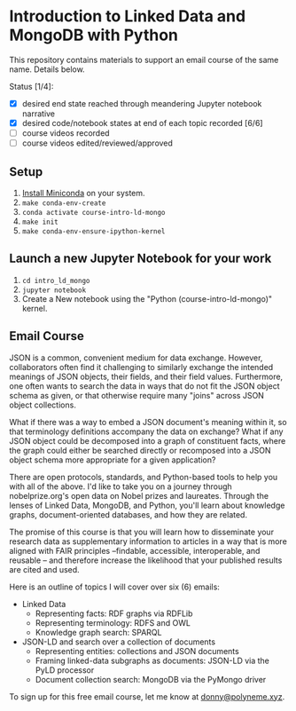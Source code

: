 # Introduction to Linked Data and MongoDB with Python

This repository contains materials to support an email course of the same name. Details below.

Status [1/4]:
- [x] desired end state reached through meandering Jupyter notebook narrative
- [x] desired code/notebook states at end of each topic recorded [6/6]
- [ ] course videos recorded
- [ ] course videos edited/reviewed/approved

## Setup

1. [Install Miniconda](https://conda.io/projects/conda/en/latest/user-guide/install/index.html) on
   your system.
2. `make conda-env-create`
3. `conda activate course-intro-ld-mongo`
4. `make init`
5. `make conda-env-ensure-ipython-kernel`

## Launch a new Jupyter Notebook for your work

1. `cd intro_ld_mongo`
2. `jupyter notebook`
3. Create a New notebook using the "Python (course-intro-ld-mongo)" kernel.

## Email Course

JSON is a common, convenient medium for data exchange. However, collaborators often find it
challenging to similarly exchange the intended meanings of JSON objects, their fields, and their
field values. Furthermore, one often wants to search the data in ways that do not fit the JSON
object schema as given, or that otherwise require many "joins" across JSON object collections.

What if there was a way to embed a JSON document's meaning within it, so that terminology
definitions accompany the data on exchange? What if any JSON object could be decomposed into a graph
of constituent facts, where the graph could either be searched directly or recomposed into a JSON
object schema more appropriate for a given application?

There are open protocols, standards, and Python-based tools to help you with all of the above. I'd
like to take you on a journey through nobelprize.org's open data on Nobel prizes and laureates.
Through the lenses of Linked Data, MongoDB, and Python, you'll learn about knowledge graphs,
document-oriented databases, and how they are related.

The promise of this course is that you will learn how to disseminate your research data as
supplementary information to articles in a way that is more aligned with FAIR principles –findable,
accessible, interoperable, and reusable – and therefore increase the likelihood that your published
results are cited and used.

Here is an outline of topics I will cover over six (6) emails:

- Linked Data
    - Representing facts: RDF graphs via RDFLib
    - Representing terminology: RDFS and OWL
    - Knowledge graph search: SPARQL
- JSON-LD and search over a collection of documents
    - Representing entities: collections and JSON documents
    - Framing linked-data subgraphs as documents: JSON-LD via the PyLD processor
    - Document collection search: MongoDB via the PyMongo driver

To sign up for this free email course, let me know at donny@polyneme.xyz.
